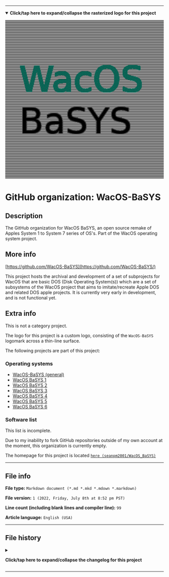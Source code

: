 
***

<!--
<details><summary><b lang="en">Click/tap here to expand/collapse the vectorized logo for this project</b></summary>

![WichCraft_Icon_1024px.svg failed to load. The file may be missing or corrupt. Check the file path for errors first.](/AdditionalInfo/2/WacOS-BaSYS/WichCraft_Icon_1024px.svg)

</details>
!-->

<details open><summary><b lang="en">Click/tap here to expand/collapse the rasterized logo for this project</b></summary>

![WacOS_BaSYS_Logo1_1280px_V1_HighCompression.png failed to load. The file may be missing or corrupt. Check the file path for errors first.](/AdditionalInfo/2/WacOS-BaSYS/WacOS_BaSYS_Logo1_1280px_V1_HighCompression.png)

</details>

# GitHub organization: WacOS-BaSYS

## Description

The GitHub organization for WacOS BaSYS, an open source remake of Apples System 1 to System 7 series of OS's. Part of the WacOS operating system project.

## More info

[https://github.com/WacOS-BaSYS](https://github.com/WacOS-BaSYS/)

This project hosts the archival and development of a set of subprojects for WacOS that are basic DOS (Disk Operating System(s)) which are a set of subsystems of the WacOS project that aims to imitate/recreate Apple DOS and related DOS apple projects. It is currently very early in development, and is not functional yet.

## Extra info

This is not a category project.

The logo for this project is a custom logo, consisting of the `WacOS-BaSYS` logomark across a thin-line surface.

The following projects are part of this project:

### Operating systems

- [WacOS-BaSYS (general)](https://github.com/seanpm2001/WacOS_BaSYS/)
- [WacOS BaSYS 1](https://github.com/seanpm2001/WacOS_BaSYS_1/)
- [WacOS BaSYS 2](https://github.com/seanpm2001/WacOS_BaSYS_2/)
- [WacOS BaSYS 3](https://github.com/seanpm2001/WacOS_BaSYS_3/)
- [WacOS BaSYS 4](https://github.com/seanpm2001/WacOS_BaSYS_4/)
- [WacOS BaSYS 5](https://github.com/seanpm2001/WacOS_BaSYS_5/)
- [WacOS BaSYS 6](https://github.com/seanpm2001/WacOS_BaSYS_6/)

### Software list

This list is incomplete.

Due to my inability to fork GitHub repositories outside of my own account at the moment, this organization is currently empty.

The homepage for this project is located [`here (seanpm2001/WacOS_BaSYS)`](https://github.com/seanpm2001/WacOS_BaSYS/)

<!--
There is no current home repository for this project.
!-->

***

## File info

**File type:** `Markdown document (*.md *.mkd *.mdown *.markdown)`

**File version:** `1 (2022, Friday, July 8th at 8:52 pm PST)`

**Line count (including blank lines and compiler line):** `99`

**Article language:** `English (USA)`

***

## File history

<details><summary><p lang="en"><b>Click/tap here to expand/collapse the changelog for this project</b></p></summary>

<details><summary><p lang="en"><b>Version 1 (2022, Friday, July 8th at 8:52 pm PST)</b></p></summary>

**This version was made by:** [`@seanpm2001`](https://github.com/seanpm2001/)

> Changes:

- [x] Started the file
- [x] Referenced the organization icon (raster)
<!--  - [x] Referenced the organization icon (vector) !-->
- [x] Added the organization description
- [x] Added the `more info` section
- [x] Added the `extra info` section
- [x] Added the `file info` section
- [x] Added the `file history` section
- [ ] No other changes in version 1

</details>

</details>

***

